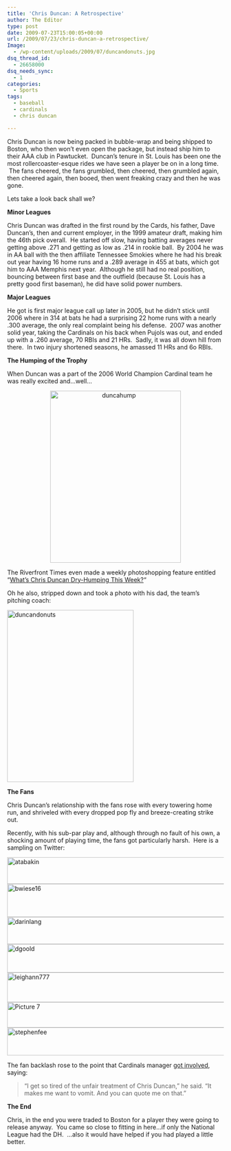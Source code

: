```yaml
---
title: 'Chris Duncan: A Retrospective'
author: The Editor
type: post
date: 2009-07-23T15:00:05+00:00
url: /2009/07/23/chris-duncan-a-retrospective/
Image:
  - /wp-content/uploads/2009/07/duncandonuts.jpg
dsq_thread_id:
  - 26658000
dsq_needs_sync:
  - 1
categories:
  - Sports
tags:
  - baseball
  - cardinals
  - chris duncan

---
```

Chris Duncan is now being packed in bubble-wrap and being shipped to Boston, who then won&#8217;t even open the package, but instead ship him to their AAA club in Pawtucket.  Duncan&#8217;s tenure in St. Louis has been one the most rollercoaster-esque rides we have seen a player be on in a long time.  The fans cheered, the fans grumbled, then cheered, then grumbled again, then cheered again, then booed, then went freaking crazy and then he was gone.

Lets take a look back shall we?

**Minor Leagues**

Chris Duncan was drafted in the first round by the Cards, his father, Dave Duncan&#8217;s, then and current employer, in the 1999 amateur draft, making him the 46th pick overall.  He started off slow, having batting averages never getting above .271 and getting as low as .214 in rookie ball.  By 2004 he was in AA ball with the then affiliate Tennessee Smokies where he had his break out year having 16 home runs and a .289 average in 455 at bats, which got him to AAA Memphis next year.  Although he still had no real position, bouncing between first base and the outfield (because St. Louis has a pretty good first baseman), he did have solid power numbers.

**Major Leagues**

He got is first major league call up later in 2005, but he didn&#8217;t stick until 2006 where in 314 at bats he had a surprising 22 home runs with a nearly .300 average, the only real complaint being his defense.  2007 was another solid year, taking the Cardinals on his back when Pujols was out, and ended up with a .260 average, 70 RBIs and 21 HRs.  Sadly, it was all down hill from there.  In two injury shortened seasons, he amassed 11 HRs and 6o RBIs.

**The Humping of the Trophy**

When Duncan was a part of the 2006 World Champion Cardinal team he was really excited and&#8230;well&#8230;

<p style="text-align: center;">
  <a href="http://punchingkitty.com/wp-content/uploads/2009/07/duncahump.jpg"><img class="size-full wp-image-1029 aligncenter" title="duncahump" src="http://punchingkitty.com/wp-content/uploads/2009/07/duncahump.jpg" alt="duncahump" width="304" height="400" srcset="http://media.punchingkitty.com/wordpress/2009/07/duncahump.jpg 304w, http://media.punchingkitty.com/wordpress/2009/07/duncahump-228x300.jpg 228w" sizes="(max-width: 304px) 100vw, 304px" /></a>
</p>

<p style="text-align: left;">
  The Riverfront Times even made a weekly photoshopping feature entitled &#8220;<a href="http://blogs.riverfronttimes.com/dailyrft/unreal/whats_chris_duncan_dryhumping/">What&#8217;s Chris Duncan Dry-Humping This Week?</a>&#8220;
</p>

<p style="text-align: left;">
  Oh he also, stripped down and took a photo with his dad, the team&#8217;s pitching coach:
</p>

<p style="text-align: left;">
  <a href="http://punchingkitty.com/wp-content/uploads/2009/07/duncandonuts.jpg"><img class="aligncenter size-full wp-image-1030" title="duncandonuts" src="http://punchingkitty.com/wp-content/uploads/2009/07/duncandonuts.jpg" alt="duncandonuts" width="294" height="400" srcset="http://media.punchingkitty.com/wordpress/2009/07/duncandonuts.jpg 294w, http://media.punchingkitty.com/wordpress/2009/07/duncandonuts-220x300.jpg 220w" sizes="(max-width: 294px) 100vw, 294px" /></a>
</p>

**The Fans**

Chris Duncan&#8217;s relationship with the fans rose with every towering home run, and shriveled with every dropped pop fly and breeze-creating strike out.

Recently, with his sub-par play and, although through no fault of his own, a shocking amount of playing time, the fans got particularly harsh.  Here is a sampling on Twitter:

[<img class="aligncenter size-full wp-image-1034" title="atabakin" src="http://punchingkitty.com/wp-content/uploads/2009/07/atabakin.png" alt="atabakin" width="593" height="62" srcset="http://media.punchingkitty.com/wordpress/2009/07/atabakin.png 593w, http://media.punchingkitty.com/wordpress/2009/07/atabakin-300x31.png 300w" sizes="(max-width: 593px) 100vw, 593px" />][1][<img class="aligncenter size-full wp-image-1035" title="bwiese16" src="http://punchingkitty.com/wp-content/uploads/2009/07/bwiese16.png" alt="bwiese16" width="598" height="77" srcset="http://media.punchingkitty.com/wordpress/2009/07/bwiese16.png 598w, http://media.punchingkitty.com/wordpress/2009/07/bwiese16-300x38.png 300w" sizes="(max-width: 598px) 100vw, 598px" />][2][<img class="aligncenter size-full wp-image-1036" title="darinlang" src="http://punchingkitty.com/wp-content/uploads/2009/07/darinlang.png" alt="darinlang" width="591" height="63" srcset="http://media.punchingkitty.com/wordpress/2009/07/darinlang.png 591w, http://media.punchingkitty.com/wordpress/2009/07/darinlang-300x31.png 300w" sizes="(max-width: 591px) 100vw, 591px" />][3][<img class="aligncenter size-full wp-image-1037" title="dgoold" src="http://punchingkitty.com/wp-content/uploads/2009/07/dgoold.png" alt="dgoold" width="591" height="66" srcset="http://media.punchingkitty.com/wordpress/2009/07/dgoold.png 591w, http://media.punchingkitty.com/wordpress/2009/07/dgoold-300x33.png 300w" sizes="(max-width: 591px) 100vw, 591px" />][4][<img class="aligncenter size-full wp-image-1038" title="leighann777" src="http://punchingkitty.com/wp-content/uploads/2009/07/leighann777.png" alt="leighann777" width="596" height="69" srcset="http://media.punchingkitty.com/wordpress/2009/07/leighann777.png 596w, http://media.punchingkitty.com/wordpress/2009/07/leighann777-300x34.png 300w" sizes="(max-width: 596px) 100vw, 596px" />][5][<img class="aligncenter size-full wp-image-1039" title="Picture 7" src="http://punchingkitty.com/wp-content/uploads/2009/07/Picture-73.png" alt="Picture 7" width="594" height="59" srcset="http://media.punchingkitty.com/wordpress/2009/07/Picture-73.png 594w, http://media.punchingkitty.com/wordpress/2009/07/Picture-73-300x29.png 300w" sizes="(max-width: 594px) 100vw, 594px" />][6][<img class="aligncenter size-full wp-image-1040" title="stephenfee" src="http://punchingkitty.com/wp-content/uploads/2009/07/stephenfee.png" alt="stephenfee" width="588" height="65" srcset="http://media.punchingkitty.com/wordpress/2009/07/stephenfee.png 588w, http://media.punchingkitty.com/wordpress/2009/07/stephenfee-300x33.png 300w" sizes="(max-width: 588px) 100vw, 588px" />][7]

The fan backlash rose to the point that Cardinals manager [got involved][8], saying:

> “I get so tired of the unfair treatment of Chris Duncan,” he said. “It makes me want to vomit. And you can quote me on that.”

**The End**

Chris, in the end you were traded to Boston for a player they were going to release anyway.  You came so close to fitting in here&#8230;if only the National League had the DH.  &#8230;also it would have helped if you had played a little better.

 [1]: http://punchingkitty.com/wp-content/uploads/2009/07/atabakin.png
 [2]: http://punchingkitty.com/wp-content/uploads/2009/07/bwiese16.png
 [3]: http://punchingkitty.com/wp-content/uploads/2009/07/darinlang.png
 [4]: http://punchingkitty.com/wp-content/uploads/2009/07/dgoold.png
 [5]: http://punchingkitty.com/wp-content/uploads/2009/07/leighann777.png
 [6]: http://punchingkitty.com/wp-content/uploads/2009/07/Picture-73.png
 [7]: http://punchingkitty.com/wp-content/uploads/2009/07/stephenfee.png
 [8]: http://www.stltoday.com/blogzone/commishs-hot-stove/commishs-hot-stove/cardinal-beat-updates/2009/07/la-russa-tired-if-unfair-treatment-toward-chris-duncan/